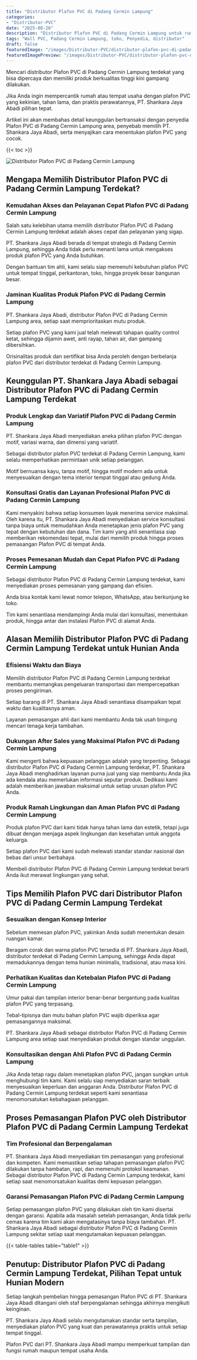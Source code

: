 ```yaml
---
title: "Distributor Plafon PVC di Padang Cermin Lampung"
categories:
- "Distributor-PVC"
date: "2025-08-26"
description: "Distributor Plafon PVC di Padang Cermin Lampung untuk rumah, perkantoran, serta gerai. Produk unggulan, pilihan motif, pilihan warna modern, dengan servis instalasi oleh tenaga ahli berpengalaman serta jaminan resmi!|Layanan distribusi Plafon PVC di Padang Cermin Lampung bagi kebutuhan tempat tinggal, kantor, maupun ritel, dengan produk terbaik dan penempatan oleh tim profesional dan kepastian resmi.|Solusi Plafon PVC di Padang Cermin Lampung yang terpercaya bagi rumah, kantor, dan ritel, bersama produk unggulan dan penempatan dikerjakan oleh teknisi profesional dan jaminan resmi.|Distribusi Plafon PVC di Padang Cermin Lampung bagi hunian, kantor, serta ritel, beserta produk terbaik dan pemasangan oleh teknisi berpengalaman, disertai beserta kepastian resmi.}"
tags: "Wall PVC, Padang Cermin Lampung, toko, Penyedia, distributor"
draft: false
featuredImage: "/images/Distributor-PVC/distributor-plafon-pvc-di-padang-cermin-lampung.png"
featuredImagePreview: "/images/Distributor-PVC/distributor-plafon-pvc-di-padang-cermin-lampung.png"
---
```


Mencari distributor Plafon PVC di Padang Cermin Lampung terdekat yang bisa dipercaya dan memiliki produk berkualitas tinggi kini gampang dilakukan.

Jika Anda ingin mempercantik rumah atau tempat usaha dengan plafon PVC yang kekinian, tahan lama, dan praktis perawatannya, PT. Shankara Jaya Abadi pilihan tepat.

Artikel ini akan membahas detail keunggulan bertransaksi dengan penyedia Plafon PVC di Padang Cermin Lampung area, penyebab memilih PT. Shankara Jaya Abadi, serta menyajikan cara menentukan plafon PVC yang cocok.

{{< toc >}}

![Distributor Plafon PVC di Padang Cermin Lampung](/images/Distributor-PVC/Distributor-Plafon-PVC-di-Padang-Cermin-Lampung.png)

## Mengapa Memilih Distributor Plafon PVC di Padang Cermin Lampung Terdekat?

### Kemudahan Akses dan Pelayanan Cepat Plafon PVC di Padang Cermin Lampung

Salah satu kelebihan utama memilih distributor Plafon PVC di Padang Cermin Lampung terdekat adalah akses cepat dan pelayanan yang sigap.

PT. Shankara Jaya Abadi berada di tempat strategis di Padang Cermin Lampung, sehingga Anda tidak perlu menanti lama untuk mengakses produk plafon PVC yang Anda butuhkan.

Dengan bantuan tim ahli, kami selalu siap memenuhi kebutuhan plafon PVC untuk tempat tinggal, perkantoran, toko, hingga proyek besar bangunan besar.

### Jaminan Kualitas Produk Plafon PVC di Padang Cermin Lampung

PT. Shankara Jaya Abadi, distributor Plafon PVC di Padang Cermin Lampung area, setiap saat memprioritaskan mutu produk.

Setiap plafon PVC yang kami jual telah melewati tahapan quality control ketat, sehingga dijamin awet, anti rayap, tahan air, dan gampang dibersihkan.

Orisinalitas produk dan sertifikat bisa Anda peroleh dengan berbelanja plafon PVC dari distributor terdekat di Padang Cermin Lampung.

## Keunggulan PT. Shankara Jaya Abadi sebagai Distributor Plafon PVC di Padang Cermin Lampung Terdekat

### Produk Lengkap dan Variatif Plafon PVC di Padang Cermin Lampung

PT. Shankara Jaya Abadi menyediakan aneka pilihan plafon PVC dengan motif, variasi warna, dan dimensi yang variatif.

Sebagai distributor plafon PVC terdekat di Padang Cermin Lampung, kami selalu memperhatikan permintaan unik setiap pelanggan.

Motif bernuansa kayu, tanpa motif, hingga motif modern ada untuk menyesuaikan dengan tema interior tempat tinggal atau gedung Anda.

### Konsultasi Gratis dan Layanan Profesional Plafon PVC di Padang Cermin Lampung

Kami menyakini bahwa setiap konsumen layak menerima service maksimal. Oleh karena itu, PT. Shankara Jaya Abadi menyediakan service konsultasi tanpa biaya untuk memudahkan Anda menetapkan jenis plafon PVC yang tepat dengan kebutuhan dan dana. Tim kami yang ahli senantiasa siap memberikan rekomendasi tepat, mulai dari memilih produk hingga proses pemasangan Plafon PVC di tempat Anda.

### Proses Pemesanan Mudah dan Cepat Plafon PVC di Padang Cermin Lampung

Sebagai distributor Plafon PVC di Padang Cermin Lampung terdekat, kami menyediakan proses pemesanan yang gampang dan efisien.

Anda bisa kontak kami lewat nomor telepon, WhatsApp, atau berkunjung ke toko.

Tim kami senantiasa mendampingi Anda mulai dari konsultasi, menentukan produk, hingga antar dan instalasi Plafon PVC di alamat Anda.

## Alasan Memilih Distributor Plafon PVC di Padang Cermin Lampung Terdekat untuk Hunian Anda

### Efisiensi Waktu dan Biaya

Memilih distributor Plafon PVC di Padang Cermin Lampung terdekat membantu memangkas pengeluaran transportasi dan mempercepatkan proses pengiriman.

Setiap barang di PT. Shankara Jaya Abadi senantiasa disampaikan tepat waktu dan kualitasnya aman.

Layanan pemasangan ahli dari kami membantu Anda tak usah bingung mencari tenaga kerja tambahan.

### Dukungan After Sales yang Maksimal Plafon PVC di Padang Cermin Lampung

Kami mengerti bahwa kepuasan pelanggan adalah yang terpenting. Sebagai distributor Plafon PVC di Padang Cermin Lampung terdekat, PT. Shankara Jaya Abadi menghadirkan layanan purna jual yang siap membantu Anda jika ada kendala atau memerlukan informasi seputar produk. Dedikasi kami adalah memberikan jawaban maksimal untuk setiap urusan plafon PVC Anda.

### Produk Ramah Lingkungan dan Aman Plafon PVC di Padang Cermin Lampung

Produk plafon PVC dari kami tidak hanya tahan lama dan estetik, tetapi juga dibuat dengan menjaga aspek lingkungan dan kesehatan untuk anggota keluarga.

Setiap plafon PVC dari kami sudah melewati standar standar nasional dan bebas dari unsur berbahaya.

Membeli distributor Plafon PVC di Padang Cermin Lampung terdekat berarti Anda ikut merawat lingkungan yang sehat.

## Tips Memilih Plafon PVC dari Distributor Plafon PVC di Padang Cermin Lampung Terdekat

### Sesuaikan dengan Konsep Interior

Sebelum memesan plafon PVC, yakinkan Anda sudah menentukan desain ruangan kamar.

Beragam corak dan warna plafon PVC tersedia di PT. Shankara Jaya Abadi, distributor terdekat di Padang Cermin Lampung, sehingga Anda dapat memadukannya dengan tema hunian minimalis, tradisional, atau masa kini.

### Perhatikan Kualitas dan Ketebalan Plafon PVC di Padang Cermin Lampung

Umur pakai dan tampilan interior benar-benar bergantung pada kualitas plafon PVC yang terpasang.

Tebal-tipisnya dan mutu bahan plafon PVC wajib diperiksa agar pemasangannya maksimal.

PT. Shankara Jaya Abadi sebagai distributor Plafon PVC di Padang Cermin Lampung area setiap saat menyediakan produk dengan standar unggulan.

### Konsultasikan dengan Ahli Plafon PVC di Padang Cermin Lampung

Jika Anda tetap ragu dalam menetapkan plafon PVC, jangan sungkan untuk menghubungi tim kami. Kami selalu siap menyediakan saran terbaik menyesuaikan keperluan dan anggaran Anda. Distributor Plafon PVC di Padang Cermin Lampung terdekat seperti kami senantiasa menomorsatukan kebahagiaan pelanggan.

## Proses Pemasangan Plafon PVC oleh Distributor Plafon PVC di Padang Cermin Lampung Terdekat

### Tim Profesional dan Berpengalaman

PT. Shankara Jaya Abadi menyediakan tim pemasangan yang profesional dan kompeten. Kami memastikan setiap tahapan pemasangan plafon PVC dilakukan tanpa hambatan, rapi, dan memenuhi protokol keamanan. Sebagai distributor Plafon PVC di Padang Cermin Lampung terdekat, kami setiap saat menomorsatukan kualitas demi kepuasan pelanggan.

### Garansi Pemasangan Plafon PVC di Padang Cermin Lampung

Setiap pemasangan plafon PVC yang dilakukan oleh tim kami disertai dengan garansi. Apabila ada masalah setelah pemasangan, Anda tidak perlu cemas karena tim kami akan mengatasinya tanpa biaya tambahan. PT. Shankara Jaya Abadi sebagai distributor Plafon PVC di Padang Cermin Lampung sekitar setiap saat mengutamakan kepuasan pelanggan.

{{< table-tables table="table1" >}}

## Penutup: Distributor Plafon PVC di Padang Cermin Lampung Terdekat, Pilihan Tepat untuk Hunian Modern

Setiap langkah pembelian hingga pemasangan Plafon PVC di PT. Shankara Jaya Abadi ditangani oleh staf berpengalaman sehingga akhirnya mengikuti keinginan.

PT. Shankara Jaya Abadi selalu mengutamakan standar serta tampilan, menyediakan plafon PVC yang kuat dan perawatannya praktis untuk setiap tempat tinggal.

Plafon PVC dari PT. Shankara Jaya Abadi mampu memperkuat tampilan dan fungsi rumah maupun tempat usaha Anda.
